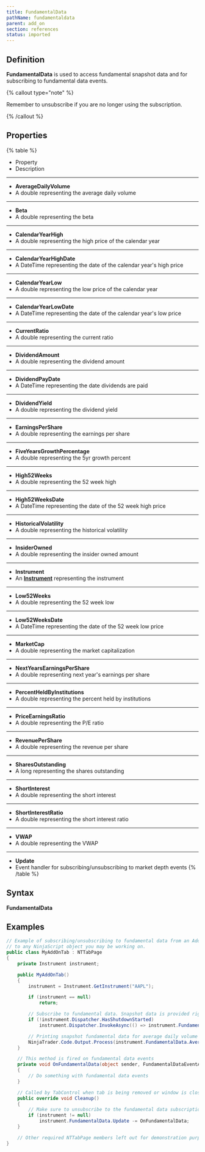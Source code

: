 ```yaml
---
title: FundamentalData
pathName: fundamentaldata
parent: add_on
section: references
status: imported
---
```


## Definition

**FundamentalData** is used to access fundamental snapshot data and for subscribing to fundamental data events.

{% callout type="note" %}

Remember to unsubscribe if you are no longer using the subscription.

{% /callout %}

## Properties

{% table %}

* Property
* Description

---

* **AverageDailyVolume**
* A double representing the average daily volume

---

* **Beta**
* A double representing the beta

---

* **CalendarYearHigh**
* A double representing the high price of the calendar year

---

* **CalendarYearHighDate**
* A DateTime representing the date of the calendar year's high price

---

* **CalendarYearLow**
* A double representing the low price of the calendar year

---

* **CalendarYearLowDate**
* A DateTime representing the date of the calendar year's low price

---

* **CurrentRatio**
* A double representing the current ratio

---

* **DividendAmount**
* A double representing the dividend amount

---

* **DividendPayDate**
* A DateTime representing the date dividends are paid

---

* **DividendYield**
* A double representing the dividend yield

---

* **EarningsPerShare**
* A double representing the earnings per share

---

* **FiveYearsGrowthPercentage**
* A double representing the 5yr growth percent

---

* **High52Weeks**
* A double representing the 52 week high

---

* **High52WeeksDate**
* A DateTime representing the date of the 52 week high price

---

* **HistoricalVolatility**
* A double representing the historical volatility

---

* **InsiderOwned**
* A double representing the insider owned amount

---

* **Instrument**
* An **[Instrument](instrument)** representing the instrument

---

* **Low52Weeks**
* A double representing the 52 week low

---

* **Low52WeeksDate**
* A DateTime representing the date of the 52 week low price

---

* **MarketCap**
* A double representing the market capitalization

---

* **NextYearsEarningsPerShare**
* A double representing next year's earnings per share

---

* **PercentHeldByInstitutions**
* A double representing the percent held by institutions

---

* **PriceEarningsRatio**
* A double representing the P/E ratio

---

* **RevenuePerShare**
* A double representing the revenue per share

---

* **SharesOutstanding**
* A long representing the shares outstanding

---

* **ShortInterest**
* A double representing the short interest

---

* **ShortInterestRatio**
* A double representing the short interest ratio

---

* **VWAP**
* A double representing the VWAP

---

* **Update**
* Event handler for subscribing/unsubscribing to market depth events
{% /table %}

## Syntax

**FundamentalData**

## Examples

```csharp
// Example of subscribing/unsubscribing to fundamental data from an Add On. The concept can be carried over
// to any NinjaScript object you may be working on.
public class MyAddOnTab : NTTabPage
{
    private Instrument instrument;

    public MyAddOnTab()
    {
        instrument = Instrument.GetInstrument("AAPL");

        if (instrument == null)
            return;

        // Subscribe to fundamental data. Snapshot data is provided right on subscription
        if (!instrument.Dispatcher.HasShutdownStarted)
            instrument.Dispatcher.InvokeAsync(() => instrument.FundamentalData.Update += OnFundamentalData);

        // Printing snapshot fundamental data for average daily volume
        NinjaTrader.Code.Output.Process(instrument.FundamentalData.AverageDailyVolume, PrintTo.OutputTab1);
    }

    // This method is fired on fundamental data events
    private void OnFundamentalData(object sender, FundamentalDataEventArgs e)
    {
        // Do something with fundamental data events
    }

    // Called by TabControl when tab is being removed or window is closed
    public override void Cleanup()
    {
        // Make sure to unsubscribe to the fundamental data subscription
        if (instrument != null)
            instrument.FundamentalData.Update -= OnFundamentalData;
    }

    // Other required NTTabPage members left out for demonstration purposes. Be sure to add them in your own code.
}
```

